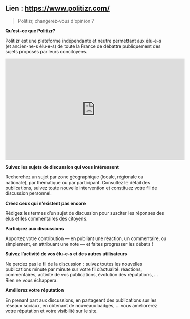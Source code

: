 ## Lien : https://www.politizr.com/

> Politizr, changerez-vous d'opinion ?

**Qu’est-ce que Politizr?**

Politizr est une plateforme indépendante et neutre permettant aux élu-e-s (et ancien-ne-s élu-e-s) de toute la France de débattre publiquement des sujets proposés par leurs concitoyens.


<iframe width="560" height="315" style="align: center;" src="https://www.youtube.com/embed/7WHZpebc9q4" frameborder="0" allowfullscreen></iframe>

**Suivez les sujets de discussion qui vous intéressent**

Recherchez un sujet par zone géographique (locale, régionale ou nationale), par thématique ou par participant.
Consultez le détail des publications, suivez toute nouvelle intervention et constituez votre fil de discussion personnel.

**Créez ceux qui n’existent pas encore**

Rédigez les termes d’un sujet de discussion pour susciter les réponses des élus et les commentaires des citoyens.

**Participez aux discussions**

Apportez votre contribution — en publiant une réaction, un commentaire, ou simplement, en attribuant une note — et faites progresser les débats !

**Suivez l’activité de vos élu-e-s et des autres utilisateurs**

Ne perdez pas le fil de la discussion : suivez toutes les nouvelles publications minute par minute sur votre fil d’actualité: réactions, commentaires, activité de vos publications, évolution des réputations, …Rien ne vous échappera.

**Améliorez votre réputation**

En prenant part aux discussions, en partageant des publications sur les réseaux sociaux, en obtenant de nouveaux badges, … vous améliorerez votre réputation et votre visibilité sur le site.
